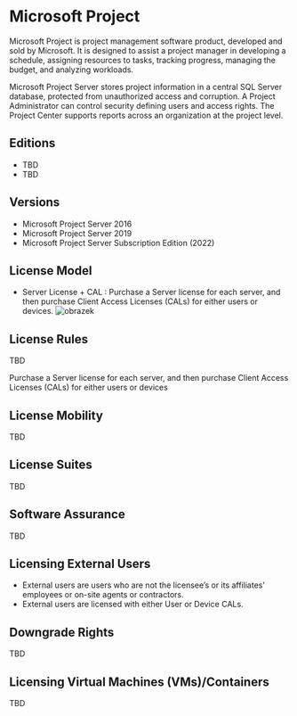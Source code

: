 # Microsoft Project
Microsoft Project is project management software product, developed and sold by Microsoft. It is designed to assist a project manager in developing a schedule, assigning resources to tasks, tracking progress, managing the budget, and analyzing workloads.

Microsoft Project Server stores project information in a central SQL Server database, protected from unauthorized access and corruption. A Project Administrator can control security defining users and access rights. The Project Center supports reports across an organization at the project level.

## Editions
- TBD
- TBD

## Versions
- Microsoft Project Server 2016
- Microsoft Project Server 2019
- Microsoft Project Server Subscription Edition (2022)

## License Model
- Server License + CAL
: Purchase a Server license for each server, and then purchase Client Access Licenses (CALs) for either users or devices.
![obrazek](https://github.com/JiriSlof/KnowledgeBase/assets/168433423/dc765c0e-e126-4718-a032-4420330db4eb)

## License Rules
TBD

Purchase a Server license for each server, and then purchase
Client Access Licenses (CALs) for either users or devices


## License Mobility
TBD

## License Suites
TBD

## Software Assurance
TBD

## Licensing External Users
- External users are users who are not the licensee’s or its affiliates’ employees or on-site agents or contractors.
- External users are licensed with either User or Device CALs.

## Downgrade Rights
TBD

## Licensing Virtual Machines (VMs)/Containers
TBD
